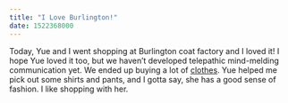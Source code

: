 ```yaml
---
title: "I Love Burlington!"
date: 1522368000
---
```

Today, Yue and I  went shopping at Burlington coat factory and I loved it! I hope Yue loved it too, but we haven’t developed telepathic mind-melding communication yet. We ended up buying a lot of [clothes](https://media.giphy.com/media/hnl83xVQxpqJG/giphy.gif). Yue helped me pick out some shirts and pants, and I gotta say, she has a good sense of fashion. I like shopping with her.